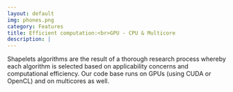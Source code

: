 ```yaml
---
layout: default
img: phones.png
category: Features
title: Efficient computation:<br>GPU - CPU & Multicore
description: |
---
```

Shapelets algorithms are the result of a thorough research process whereby each algorithm is selected based on applicability concerns and computational efficiency. Our code base runs on GPUs (using CUDA or OpenCL) and on multicores as well.
